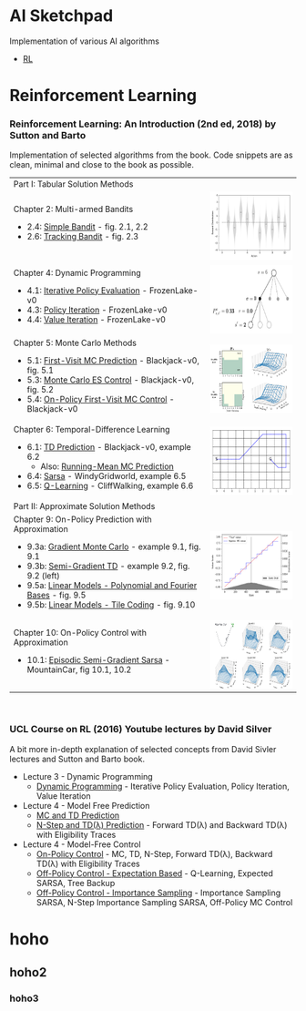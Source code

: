 # AI Sketchpad

Implementation of various AI algorithms

<!--
%3A  :
%28  (
%29  )
-->

* [RL](#Reinforcement-Learning)

# Reinforcement Learning

### Reinforcement Learning: An Introduction (2nd ed, 2018) by Sutton and Barto

Implementation of selected algorithms from the book. Code snippets are as clean, minimal and close to the book as possible.

<table>
  <tr><td> Part I: Tabular Solution Methods <td/></tr>
 
  <tr>
    <td>
      <div>
        Chapter 2: Multi-armed Bandits
        <ul>
          <li> 2.4: <a href="RL_An_Introduction_2018/0204_Simple_Bandit.ipynb">Simple Bandit</a> - fig. 2.1, 2.2 </li>
          <li> 2.6: <a href="RL_An_Introduction_2018/0206_Tracking_Bandit.ipynb"> Tracking Bandit</a> - fig. 2.3 </li>
        </ul>
      </div>
    </td>
    <td style="border-color: white;">
      <img height="120" src="RL_An_Introduction_2018/assets/fig_0201.png"/>
    </td>
  </tr>

  <tr>
    <td>
      <div>
        Chapter 4: Dynamic Programming
        <ul>
          <li> 4.1: <a href="RL_An_Introduction_2018/0401_Iterative_Policy_Evaluation.ipynb">Iterative Policy Evaluation</a> - FrozenLake-v0 <!--gw 4.1 --> </li>
          <li> 4.3: <a href="RL_An_Introduction_2018/0403_Policy_Iteration.ipynb">Policy Iteration</a> - FrozenLake-v0 <!--gw, car-re, e4.2 f4.2 --> </li>
          <li> 4.4: <a href="RL_An_Introduction_2018/0404_Value_Iteration.ipynb">Value Iteration</a> - FrozenLake-v0 <!-- gambler problem, fig 4.3 --> </li>
        </ul>
      </div>
    </td>
    <td style="border-color: white;">
      <img height="120" src="RL_An_Introduction_2018/assets/0401_model_diagram.png"/>
    </td>
  </tr>
  
  
  <tr>
    <td>
      <div>
        Chapter 5: Monte Carlo Methods
        <ul>
          <li> 5.1: <a href="RL_An_Introduction_2018/0501_First_Visit_MC_Prediction.ipynb">First-Visit MC Prediction</a> - Blackjack-v0, fig. 5.1 </li>
          <li> 5.3: <a href="RL_An_Introduction_2018/0503_Monte_Carlo_ES_Control.ipynb">Monte Carlo ES Control</a> - Blackjack-v0, fig. 5.2 </li>
          <li> 5.4: <a href="RL_An_Introduction_2018/0504_On_Policy_First_Visit_MC_Control.ipynb">On-Policy First-Visit MC Control</a> - Blackjack-v0 </li>
        </ul>
      </div>
    </td>
    <td style="border-color: white;">
      <img height="120" src="RL_An_Introduction_2018/assets/fig_0503.png"/>
    </td>
  </tr>
  
  <tr>
    <td>
      <div>
        Chapter 6: Temporal-Difference Learning
        <ul>
          <li> 6.1: <a href="RL_An_Introduction_2018/0601_TD_Prediction.ipynb">TD Prediction</a> - Blackjack-v0, example 6.2 
              <ul><li> Also: <a href="RL_An_Introduction_2018/0601_TD_Prediction.ipynb">Running-Mean MC Prediction</a> </li></ul>
          </li>
          <li> 6.4: <a href="RL_An_Introduction_2018/0604_Sarsa.ipynb">Sarsa</a> - WindyGridworld, example 6.5 </li>
          <li> 6.5: <a href="RL_An_Introduction_2018/0605_Q_Learning.ipynb">Q-Learning</a> - CliffWalking, example 6.6 </li>
        </ul>
      </div>
    </td>
    <td style="border-color: white;">
      <img height="120" src="RL_An_Introduction_2018/assets/fig_0604a.png"/>
    </td>
  </tr>

  <tr><td> Part II: Approximate Solution Methods <td/></tr>
  
  <tr>
    <td>
      <div>
        Chapter 9: On-Policy Prediction with Approximation
        <ul>
          <li> 9.3a: <a href="RL_An_Introduction_2018/0903a_Gradient_MC.ipynb">Gradient Monte Carlo</a> - example 9.1, fig. 9.1 <!-- calc "true" --> </li>
          <li> 9.3b: <a href="RL_An_Introduction_2018/0903b_Semi_Gradient_TD.ipynb">Semi-Gradient TD</a> - example 9.2, fig. 9.2 (left) </li>
          <li> 9.5a: <a href="RL_An_Introduction_2018/0905a_LM_Poly_Fourier.ipynb">Linear Models - Polynomial and Fourier Bases</a> - fig. 9.5 </li>
          <li> 9.5b: <a href="RL_An_Introduction_2018/0905b_LM_Tile_Coding.ipynb">Linear Models - Tile Coding</a> - fig. 9.10 </li>
        </ul>
      </div>
    </td>
    <td style="border-color: white;">
      <img height="120" src="RL_An_Introduction_2018/assets/fig_0901.png"/>
    </td>
  </tr>
  
  <tr>
    <td>
      <div>
        Chapter 10: On-Policy Control with Approximation
        <ul>
          <li> 10.1: <a href="RL_An_Introduction_2018/1001_Episodic_Semi_Gradient_Sarsa.ipynb">Episodic Semi-Gradient Sarsa</a> - MountainCar, fig 10.1, 10.2 </li>
        </ul>
      </div>
    </td>
    <td style="border-color: white;">
      <img height="120" src="RL_An_Introduction_2018/assets/fig_1001.png"/>
    </td>
  </tr>

<!--
  <tr>
    <td>
      <div>
        Chapter Chapter
        <ul>
          <li> <a href=""></a> </li>
          <li> <a href=""></a> </li>
        </ul>
      </div>
    </td>
    <td style="border-color: white;">
      <img height="100" src=""/>
    </td>
  </tr>
-->
  
</table>


<!--
## Reinforcement Learning
### Reinforcement Learning: An Introduction (2nd ed, 2018) by Sutton and Barto
* Part I: Tabular Solution Methods
  * Chapter 2: Multi-armed Bandits
    * 2.4: [Simple Bandit](RL_An_Introduction_2018/0204_Simple_Bandit.ipynb) - fig. 2.1, 2.2
    * 2.6: [Tracking Bandit](RL_An_Introduction_2018/0206_Tracking_Bandit.ipynb) - fig. 2.3
  * Chapter 4: Dynamic Programming
    * 4.1: [Iterative Policy Evaluation](RL_An_Introduction_2018/0401_Iterative_Policy_Evaluation.ipynb) - FrozenLake-v0 
    * 4.3: [Policy Iteration](RL_An_Introduction_2018/0403_Policy_Iteration.ipynb) - FrozenLake-v0 
    * 4.4: [Value Iteration](RL_An_Introduction_2018/0404_Value_Iteration.ipynb) - FrozenLake-v0 
  * Chapter 5: Monte Carlo Methods
    * 5.1: [First-Visit MC Prediction](RL_An_Introduction_2018/0501_First_Visit_MC_Prediction.ipynb) - Blackjack-v0, fig. 5.1
    * 5.3: [Monte Carlo ES Control](RL_An_Introduction_2018/0503_Monte_Carlo_ES_Control.ipynb) - Blackjack-v0, fig. 5.2
    * 5.4: [On-Policy First-Visit MC Control](RL_An_Introduction_2018/0504_On_Policy_First_Visit_MC_Control.ipynb) - Blackjack-v0
  * Chapter 6: Temporal-Difference Learning
    * 6.1: [TD Prediction](RL_An_Introduction_2018/0601_TD_Prediction.ipynb) - Blackjack-v0, example 6.2, [Running-Mean MC Prediction](RL_An_Introduction_2018/0601_TD_Prediction.ipynb#Right-figure) alg.
    * 6.4: [Sarsa](RL_An_Introduction_2018/0604_Sarsa.ipynb) - WindyGridworld, example 6.5
    * 6.5: [Q-Learning](RL_An_Introduction_2018/0605_Q_Learning.ipynb) - CliffWalking, example 6.6
* Part II: Approximate Solution Methods
  * Chapter 9: On-Policy Prediction with Approximation
    * 9.3a: [Gradient Monte Carlo](RL_An_Introduction_2018/0903a_Gradient_MC.ipynb) - example 9.1, fig. 9.1 
    * 9.3b: [Semi-Gradient TD](RL_An_Introduction_2018/0903b_Semi_Gradient_TD.ipynb) - example 9.2, fig. 9.2 (left)
    * 9.5a: [Linear Models - Polynomial and Fourier Bases](RL_An_Introduction_2018/0905a_LM_Poly_Fourier.ipynb) - fig. 9.5
    * 9.5b: [Linear Models - Tile Coding](RL_An_Introduction_2018/0905b_LM_Tile_Coding.ipynb) - fig. 9.10
  * Chapter 10: On-Policy Control with Approximation
    * 10.1: [Episodic Semi-Gradient Sarsa](RL_An_Introduction_2018/1001_Episodic_Semi_Gradient_Sarsa.ipynb) - MountainCar, fig 10.1, 10.2
-->


<!-- 4.1    gw 4.1 -->
<!-- 4.3    gw, car-re, e4.2 f4.2 -->
<!-- 4.4    gambler problem, fig 4.3 -->
<!-- 9.3a   calc "true" -->

<!--* Chapter 1: Introduction -->
<!--  * Section 1.5: [Tic-Tac-Toe]() -->

<!--  * Section 2.7: [UCB Bandit]() - plot figure 2.4 -->
<!--  * Section 2.8: [Gradient Bandit]() - plot figure 2.5 -->
<!--  * Section 2.10: [Bandit Parameter Study]() - plot figure 2.6 -->

<!--  * Section 5.6: [Off-Policy MC Prediction](RL_An_Introduction_2018/0506_Off_Policy_MC_Prediction.ipynb) - fig. 5.3, 5.4-->
<!--  * Section 5.7: [Off-Policy MC Control](RL_An_Introduction_2018/0507_Off_Policy_MC_Control.ipynb) -->
<!--  * Section 5.8*: discounting aware IS -->
<!--  * Section 5.9*: per-decision IS -->

<!--  * Section 6.3: batch TD and MC - figure 6.2 -->
<!--  * Section 6.6: Expected Sarsa - figure 6.3, compare corridor? -->
<!--  * Section 6.7: Double Q-Learning - example 6.5 -->

<!--  * Section 7.1: N-Step TD Prediction - figure 7.2 -->
<!--  * Section 7.2: N-Step Sarsa - figure 7.4, +compare corridor? -->
<!--  * Section 7.3: Off-Policy N-Step Sarsa - importance sampling -->
<!--  * Section 7.5: N-Step Tree Backup -->
<!--  * Section 7.6: N-Step Q(phi?) - unifying algorithm -->

<!--  * Section 8.1: Random-Sample One-Step Tabular Q-Planning -->
<!--  * Section 8.2: Tabular Dyna-Q - dyna maze, fig 8.2, 8.3 -->
<!--  * Section 8.3: Fig 8.4, 8.5 (model is wrong) -->
<!--  * Section 8.4: Prioritized sweeping - example 8.4 -->
<!--  * Section 8.5: expected vs sample updates - figure 8.7 -->
<!--  * Section 8.6: trajectorry sampling - figure 8.8 -->
<!--  * Section 8.8, 8.9, 8.10, 8.11: planning at decision time - .. - MCTS -->

<!-- * Section 9.4 [N-Step Semi-Gradient TD]() - fig 9.2 (right)? -->
<!-- * Section 9.5 [Coarse Coding]() - square wave, fig 9.8 -->
<!-- * Section 9.8 [Least-Squares TD]() -->

<!-- * Section 10.2: [Semi-Gradient N-Step Sarsa]() - fig 10.3, 10.4 -->
<!-- * Section 10.3: [Differential Semi-Gradient Sarsa]() - avg. reward, fig. 10.5 -->
<!-- * Section 10.3: [Differential Semi-Gradient N-Step Sarsa]() -->

<!-- * Section 11.2* Off-policy divergence, fig 11.2 -->
<!-- * Section 11.7* Gradient-TD Methods fig 11.5 -->
<!-- * Section 11.8* Emphatic-TD Methods fig 11.5 -->

<!-- * Section 12.2: TD(λ) fig 12.3 -->
<!-- * Section 12.5: True Online TD(λ) fig 12.8 -->
<!-- * Section 12.7: Sarsa(λ) and True Online Sarsa(λ) - fig. 12.10, 12.11 -->
<!-- * Section 12.13: fig 12.14 -->

<!-- * Section 13.3: REINFORCE -->
<!-- * Section 13.4: REINFORCE with Baseline -->
<!-- * Section 13.5: One-Step Actor-Critic & Actor-Critic with Eligibility Traces (episodic) -->
<!-- * Section 13.6: Actor-Critic with Eligibility Traces (continuing) -->

<!--
* Linear Functions
  * Buckets
  * Tiles
* On-policy control - mountain car
* average reward [...]
* eligibility traces[...]
* policy gradients [...]
-->

<br/>

### UCL Course on RL (2016) Youtube lectures by David Silver

A bit more in-depth explanation of selected concepts from David Sivler lectures and Sutton and Barto book.

* Lecture 3 - Dynamic Programming
  * [Dynamic Programming](UCL_Course_on_RL/Lecture03_DP/DynamicProgramming.ipynb) - Iterative Policy Evaluation, Policy Iteration, Value Iteration
* Lecture 4 - Model Free Prediction
  * [MC and TD Prediction](UCL_Course_on_RL/Lecture04_Pred/ModelFreePrediction_Part1.ipynb)
  * [N-Step and TD(λ) Prediction](UCL_Course_on_RL/Lecture04_Pred/ModelFreePrediction_Part2.ipynb) - Forward TD(λ) and Backward TD(λ) with Eligibility Traces
* Lecture 4 - Model-Free Control
  * [On-Policy Control](UCL_Course_on_RL/Lecture05_Ctrl/ModelFreeControl_Part1.ipynb) - MC, TD, N-Step, Forward TD(λ), Backward TD(λ) with Eligibility Traces
  * [Off-Policy Control - Expectation Based](UCL_Course_on_RL/Lecture05_Ctrl/ModelFreeControl_Part2.ipynb) - Q-Learning, Expected SARSA, Tree Backup
  * [Off-Policy Control - Importance Sampling](UCL_Course_on_RL/Lecture05_Ctrl/ModelFreeControl_Part3.ipynb) - Importance Sampling SARSA, N-Step Importance Sampling SARSA, Off-Policy MC Control

# hoho
## hoho2
### hoho3
